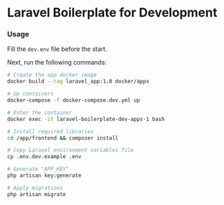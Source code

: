 # Laravel Boilerplate for Development

### Usage

Fill the `dev.env` file before the start.

Next, run the following commands:

```bash
# Create the app docker image
docker build --tag laravel_app:1.0 docker/apps

# Up containers
docker-compose -f docker-compose.dev.yml up

# Enter the container
docker exec -it laravel-boilerplate-dev-apps-1 bash

# Install required libraries
cd /app/frontend && composer install

# Copy Laravel environment variables file
cp .env.dev.example .env

# Generate "APP_KEY"
php artisan key:generate

# Apply migrations
php artisan migrate
```

